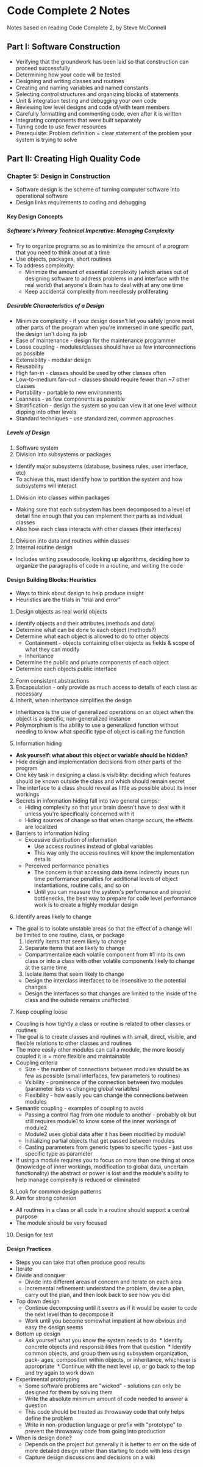 # Code Complete 2 Notes
Notes based on reading Code Complete 2, by Steve McConnell

## Part I: Software Construction
* Verifying that the groundwork has been laid so that construction can proceed successfully
* Determining how your code will be tested
* Designing and writing classes and routines
* Creating and naming variables and named constants
* Selecting control structures and organizing blocks of statements
* Unit & integration testing and debugging your own code
* Reviewing low level designs and code of/with team members
* Carefully formatting and commenting code, even after it is written
* Integrating components that were built separately
* Tuning code to use fewer resources
* Prerequisite: Problem definition = clear statement of the problem your system is trying to solve

## Part II: Creating High Quality Code

### Chapter 5: Design in Construction
* Software design is the scheme of turning computer software into operational software
* Design links requirements to coding and debugging

#### Key Design Concepts

##### Software's Primary Technical Imperative: Managing Complexity
* Try to organize programs so as to minimize the amount of a program that you need to think about at a time
* Use objects, packages, short routines
* To address complexity:
  * Minimize the amount of essential complexity (which arises out of designing software to address problems in and interface with the real world) that anyone's Brain has to deal with at any one time
  * Keep accidental complexity from needlessly proliferating

##### Desirable Characteristics of a Design
* Minimize complexity - if your design doesn't let you safely ignore most other parts of the program when you're immersed in one specific part, the design isn't doing its job 
* Ease of maintenance - design for the maintenance programmer
* Loose coupling - modules/classes should have as few interconnections as possible
* Extensibility - modular design
* Reusability
* High fan-in - classes should be used by other classes often
* Low-to-medium fan-out - classes should require fewer than ~7 other classes
* Portability - portable to new environments
* Leanness - as few components as possible
* Stratification - design the system so you can view it at one level without dipping into other levels
* Standard techniques - use standardized, common approaches

##### Levels of Design
1. Software system
2. Division into subsystems or packages
  * Identify major subsystems (database, business rules, user interface, etc)
  * To achieve this, must identify how to partition the system and how subsystems will interact
1. Division into classes within packages
  * Making sure that each subsystem has been decomposed to a level of detail fine enough that you can implement their parts as individual classes
  * Also how each class interacts with other classes (their interfaces)
1. Division into data and routines within classes
2. Internal routine design
  * Includes writing pseudocode, looking up algorithms, deciding how to organize the paragraphs of code in a routine, and writing the code

#### Design Building Blocks: Heuristics
* Ways to think about design to help produce insight
* Heuristics are the trials in "trial and error"
1. Design objects as real world objects
  * Identify objects and their attributes (methods and data)
  * Determine what can be done to each object (methods?)
  * Determine what each object is allowed to do to other objects
    * Containment - objects containing other objects as fields & scope of what they can modify
    * Inheritance
  * Determine the public and private components of each object
  * Determine each objects public interface
2. Form consistent abstractions
3. Encapsulation - only provide as much access to details of each class as necessary
4. Inherit, when inheritance simplifies the design
  * Inheritance is the use of generalized operations on an object when the object is a specific, non-generalized instance
  * Polymorphism is the ability to use a generalized function without needing to know what specific type of object is calling the function
5. Information hiding
  * **Ask yourself: what about this object or variable should be hidden?**
  * Hide design and implementation decisions from other parts of the program
  * One key task in designing a class is visibility: deciding which features should be known outside the class and which should remain secret
  * The interface to a class should reveal as little as possible about its inner workings
  * Secrets in information hiding fall into two general camps:
    * Hiding complexity so that your brain doesn't have to deal with it unless you're specifically concerned with it
    * Hiding sources of change so that when change occurs, the effects are localized
  * Barriers to information hiding
    * Excessive distribution of information
      * Use access routines instead of global variables
      * This way only the access routines will know the implementation details
    * Perceived performance penalties
      * The concern is that accessing data items indirectly incurs run time performance penalties for additional levels of object instantiations, routine calls, and so on
      * Until you can measure the system's performance and pinpoint bottlenecks, the best way to prepare for code level performance work is to create a highly modular design
6. Identify areas likely to change
  * The goal is to isolate unstable areas so that the effect of a change will be limited to one routine, class, or package
    1. Identify items that seem likely to change
    2. Separate items that are likely to change
      * Compartmentalize each volatile component from #1 into its own class or into a class with other volatile components likely to change at the same time
    3. Isolate items that seem likely to change
      * Design the interclass interfaces to be insensitive to the potential changes
      * Design the interfaces so that changes are limited to the inside of the class and the outside remains unaffected
7. Keep coupling loose
  * Coupling is how tightly a class or routine is related to other classes or routines
  * The goal is to create classes and routines with small, direct, visible, and flexible relations to other classes and routines
  * The more easily other modules can call a module, the more loosely coupled it is = more flexible and maintainable
  * Coupling criteria
    * Size - the number of connections between modules should be as few as possible (small interfaces, few parameters to routines)
    * Vsibility - prominence of the connection between two modules (parameter lists vs changing global variables)
    * Flexibility - how easily you can change the connections between modules
  * Semantic coupling - examples of coupling to avoid
    * Passing a control flag from one module to another - probably ok but still requires module1 to know some of the inner workings of module2
    * Module2 uses global data after it has been modified by module1
    * Initializing partial objects that get passed between modules
    * Casting parameters from generic types to specific types - just use specific type as parameter
  * If using a module requires you to focus on more than one thing at once (knowledge of inner workings, modification to global data, uncertain functionality) the abstract or power is lost and the module's ability to help manage complexity is reduced or eliminated
8. Look for common design patterns
9. Aim for strong cohesion
  * All routines in a class or all code in a routine should support a central purpose
  * The module should be very focused
10. Design for test

#### Design Practices
* Steps you can take that often produce good results
* Iterate
* Divide and conquer
    * Divide into different areas of concern and iterate on each area
    * Incremental refinement: understand the problem, devise a plan, carry out the plan, and then look back to see how you did 
* Top down design
    * Continue decomposing until it seems as if it would be easier to code the next level than to decompose it
    * Work until you become somewhat impatient at how obvious and easy the design seems
* Bottom up design
    * Ask yourself what you know the system needs to do     * Identify concrete objects and responsibilities from that question     * Identify common objects, and group them using subsystem organization, pack- ages, composition within objects, or inheritance, whichever is appropriate     * Continue with the next level up, or go back to the top and try again to work down
* Experimental prototyping
    * Some software problems are "wicked" - solutions can only be designed for them by solving them
    * Write the absolute minimum amount of code needed to answer a question
    * This code should be treated as throwaway code that only helps define the problem
    * Write in non-production language or prefix with "prototype" to prevent the throwaway code from going into production
* When is design done?
  * Depends on the project but generally it is better to err on the side of more detailed design rather than starting to code with less design
  * Capture design discussions and decisions on a wiki

